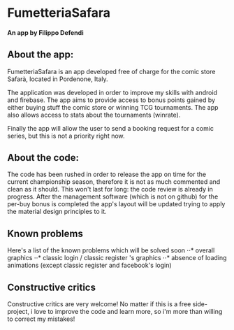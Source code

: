 # FumetteriaSafara
#### An app by Filippo Defendi

## About the app:
FumetteriaSafara is an app developed free of charge for the comic store Safarà,
located in Pordenone, Italy.

The application was developed in order to improve my skills with android and
firebase. The app aims to provide access to bonus points gained by either buying
stuff the comic store or winning TCG tournaments. The app also allows access to
stats about the tournaments (winrate).

Finally the app will allow the user to send a booking request for a comic
series, but this is not a priority right now.

## About the code:
The code has been rushed in order to release the app on time for the current
championship season, therefore it is not as much commented and clean as it
should. This won't last for long: the code review is already in progress.
After the management software (which is not on github) for the per-buy bonus is
completed the app's layout will be updated trying to apply the material design
principles to it.

## Known problems
Here's a list of the known problems which will be solved soon
⋅⋅* overall graphics
⋅⋅* classic login / classic register 's graphics
⋅⋅* absence of loading animations (except classic register and facebook's login)

## Constructive critics
Constructive critics are very welcome! No matter if this is a free side-project,
i love to improve the code and learn more, so i'm more than willing to correct
my mistakes!
